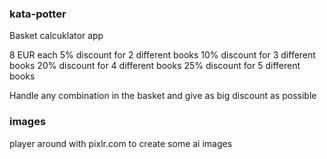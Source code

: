 ### kata-potter

Basket calcuklator app

8 EUR each
5% discount for 2 different books
10% discount for 3 different books
20% discount for 4 different books
25% discount for 5 different books

Handle any combination in the basket and give as big discount as possible

### images

player around with pixlr.com to create some ai images
